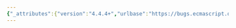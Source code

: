 ```yaml
---
{"_attributes":{"version":"4.4.4+","urlbase":"https://bugs.ecmascript.org/","maintainer":"dherman@mozilla.com"},"bug":{"bug_id":3571,"creation_ts":"2015-01-17 11:52:00 -0800","short_desc":"17 ECMAScript Standard Built-in Objects: wrong cross-reference for CreateBuiltinFunction","delta_ts":"2015-02-02 18:38:49 -0800","product":"Draft for 6th Edition","component":"editorial issue","version":"Rev 31: January 15, 2015 Draft","rep_platform":"All","op_sys":"All","bug_status":"RESOLVED","resolution":"FIXED","priority":"Normal","bug_severity":"normal","everconfirmed":true,"reporter":{"uid":"claude.pache","name":"Claude Pache"},"assigned_to":{"uid":"allen","name":"Allen Wirfs-Brock"},"long_desc":[{"commentid":11532,"comment_count":0,"who":{"uid":"claude.pache","name":"Claude Pache"},"bug_when":"2015-01-17 11:52:33 -0800","thetext":"17 ECMAScript Standard Built-in Objects\n\n\"Unless otherwise specified, each built-in function defined in clauses 18 through 26 is created as if by calling the CreateBuiltinFunction abstract operation (9.3.1).\"\n\nBut CreateBuiltinFunction is found in 9.3.3."},{"commentid":11533,"comment_count":1,"who":{"uid":"allen","name":"Allen Wirfs-Brock"},"bug_when":"2015-01-17 12:05:21 -0800","thetext":"fixed in rev32 editor's draft"},{"commentid":11926,"comment_count":2,"who":{"uid":"allen","name":"Allen Wirfs-Brock"},"bug_when":"2015-02-02 18:38:49 -0800","thetext":"fixed in rev32 draft"}]}}
---
```

